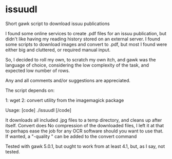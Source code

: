 # issuudl
Short gawk script to download issuu publications

I found some online services to create .pdf files for an issuu publication, but didn't like having my reading history stored on an external server.
I found some scripts to download images and convert to .pdf, but most I found were either big and cluttered, or required manual input.

So, I decided to roll my own, to scratch my own itch, and gawk was the language of choice, considering the low complexity of the task, and expected low number of rows.

Any and all comments and/or suggestions are appreciated.

The script depends on:

1: wget
2: convert utility from the imagemagick package

Usage:
[code]
./issuudl <path to issuu publication>
[/code]
  
It downloads all included .jpg files to a temp directory, and cleans up after itself.
Convert does No compression of the downloaded files, I left it at that to perhaps ease the job for any OCR software should you want to use that.
If wanted, a "-quality <number>" can be added to the convert command
  
Tested with gawk 5.0.1, but ought to work from at least 4.1, but, as I say, not tested.
